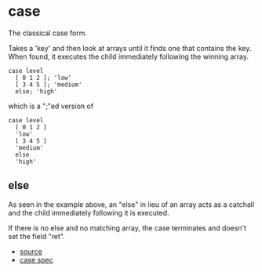 
# case

The classical case form.

Takes a 'key' and then look at arrays until it finds one that contains
the key. When found, it executes the child immediately following the
winning array.

```
case level
  [ 0 1 2 ]; 'low'
  [ 3 4 5 ]; 'medium'
  else; 'high'
```
which is a ";"ed version of
```
case level
  [ 0 1 2 ]
  'low'
  [ 3 4 5 ]
  'medium'
  else
  'high'
```

## else

As seen in the example above, an "else" in lieu of an array acts as
a catchall and the child immediately following it is executed.

If there is no else and no matching array, the case terminates and
doesn't set the field "ret".


* [source](https://github.com/floraison/flor/tree/master/lib/flor/pcore/case.rb)
* [case spec](https://github.com/floraison/flor/tree/master/spec/pcore/case_spec.rb)

